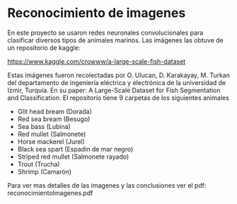 # Reconocimiento de imagenes


En este proyecto se usaron redes neuronales convolucionales para clasificar diversos tipos de animales marinos.
Las imágenes las obtuve de un repositorio de kaggle:

 https://www.kaggle.com/crowww/a-large-scale-fish-dataset

Estas imágenes fueron recolectadas por O. Ulucan, D. Karakayay,  M. Turkan del departamento de ingeniería eléctrica y electrónica de la universidad de Izmir, Turquía. En su paper: A Large-Scale Dataset for Fish Segmentation and Classification. El repositorio tiene 9 carpetas de los siguientes animales

* Glit head bream (Dorada)
* Red sea bream (Besugo)
* Sea bass (Lubina)
* Red mullet (Salmonete)
* Horse mackerel (Jurel)
* Black sea spart (Espadín de mar negro)
* Striped red mullet (Salmonete rayado)
* Trout (Trucha)
* Shrimp (Camarón)

Para ver mas detalles de las imagenes y las conclusiones ver el pdf: reconocimientoImagenes.pdf
